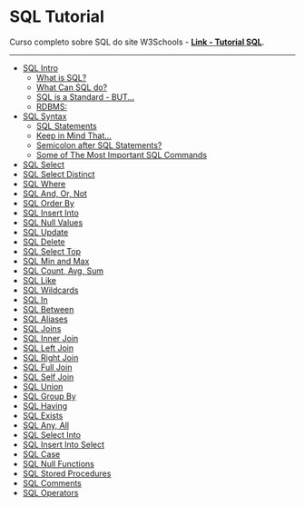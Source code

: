 # SQL Tutorial

Curso completo sobre SQL do site W3Schools - [**Link - Tutorial SQL**](https://www.w3schools.com/sql/default.asp).

---

- [SQL Intro](./content/README.md/#sql-intro)
    - [What is SQL?](./content/README.md/#o-que-é-sql)
    - [What Can SQL do?](./content/README.md/#o-que-o-sql-pode-fazer)
    - [SQL is a Standard - BUT...](./content/README.md/#sql-é-um-padrão---mas)
    - [RDBMS:](./content/README.md/#rdbms)
- [SQL Syntax](./content/README.md/#sql-syntax)
    - [SQL Statements](./content/README.md/#instruções-sql)
    - [Keep in Mind That...](./content/README.md/#tenha-em-mente-que)
    - [Semicolon after SQL Statements?](./content/README.md/#ponto-e-vírgula-após-instruções-sql)
    - [Some of The Most Important SQL Commands](./content/README.md/#alguns-dos-comandos-sql-mais-importantes)
- [SQL Select]()
- [SQL Select Distinct]()
- [SQL Where]()
- [SQL And, Or, Not]()
- [SQL Order By]()
- [SQL Insert Into]()
- [SQL Null Values]()
- [SQL Update]()
- [SQL Delete]()
- [SQL Select Top]()
- [SQL Min and Max]()
- [SQL Count, Avg, Sum]()
- [SQL Like]()
- [SQL Wildcards]()
- [SQL In]()
- [SQL Between]()
- [SQL Aliases]()
- [SQL Joins]()
- [SQL Inner Join]()
- [SQL Left Join]()
- [SQL Right Join]()
- [SQL Full Join]()
- [SQL Self Join]()
- [SQL Union]()
- [SQL Group By]()
- [SQL Having]()
- [SQL Exists]()
- [SQL Any, All]()
- [SQL Select Into]()
- [SQL Insert Into Select]()
- [SQL Case]()
- [SQL Null Functions]()
- [SQL Stored Procedures]()
- [SQL Comments]()
- [SQL Operators]()
